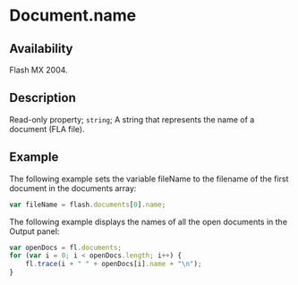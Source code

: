 # Document.name

## Availability

Flash MX 2004.

## Description

Read-only property; `string`; A string that represents the name of a document (FLA file).

## Example

The following example sets the variable fileName to the filename of the first document in the documents array:

```javascript
var fileName = flash.documents[0].name;
```

The following example displays the names of all the open documents in the Output panel:

```javascript
var openDocs = fl.documents;
for (var i = 0; i < openDocs.length; i++) {
    fl.trace(i + " " + openDocs[i].name + "\n");
}
```

